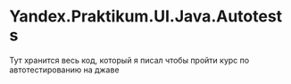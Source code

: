 # Yandex.Praktikum.UI.Java.Autotests
Тут хранится весь код, который я писал чтобы пройти курс по автотестированию на джаве
